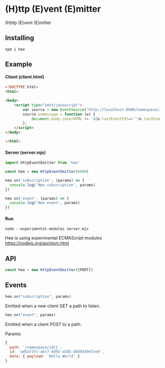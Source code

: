 # (H)ttp (E)vent (E)mitter

(H)ttp (E)vent (E)mitter

## Installing

```
npm i hee
```

## Example

#### Client (client.html)
```html
<!DOCTYPE html>
<html>

<body>
    <script type="text/javascript">
        var source = new EventSource("http://localhost:8080/namespace/id/1");
        source.onmessage = function (e) {
            document.body.innerHTML += `${e.lastEventId!==''?e.lastEventId:"init"}: ${e.data} <br>`;
        };
    </script>
</body>

</html>

```

#### Server (server.mjs)
```javascript
import HttpEventEmitter from 'hee'

const hee = new HttpEventEmitter(8080)

hee.on('subscription', (params) => {
  console.log('New subscription', params)
})

hee.on('event', (params) => {
  console.log('New event', params)
})

```

#### Run
```
node --experimental-modules server.mjs
```

Hee is using experimental ECMAScript modules https://nodejs.org/api/esm.html

## API
```javascript
const hee = new HttpEventEmitter([PORT])
```
## Events
```javascript
hee.on("subscription", params)
```
Emitted when a new client GET a path to listen.

```javascript
hee.on("event", params)
```
Emitted when a client POST to a path.


Params:
```javascript
{ 
  path: '/namespace/id/1',
  id: 'ad5a71fc-abc7-4d92-a585-d56934047ce9',
  data: { payload: 'Hello World' } 
}
```
